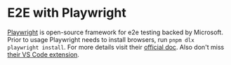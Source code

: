 # E2E with Playwright

[Playwright](https://playwright.dev/) is open-source framework for e2e testing backed by Microsoft.
Prior to usage Playwright needs to install browsers, run `pnpm dlx playwright install`. For more details visit their [official doc](https://playwright.dev/docs/intro). Also don't miss [their VS Code extension](https://playwright.dev/docs/getting-started-vscode).
